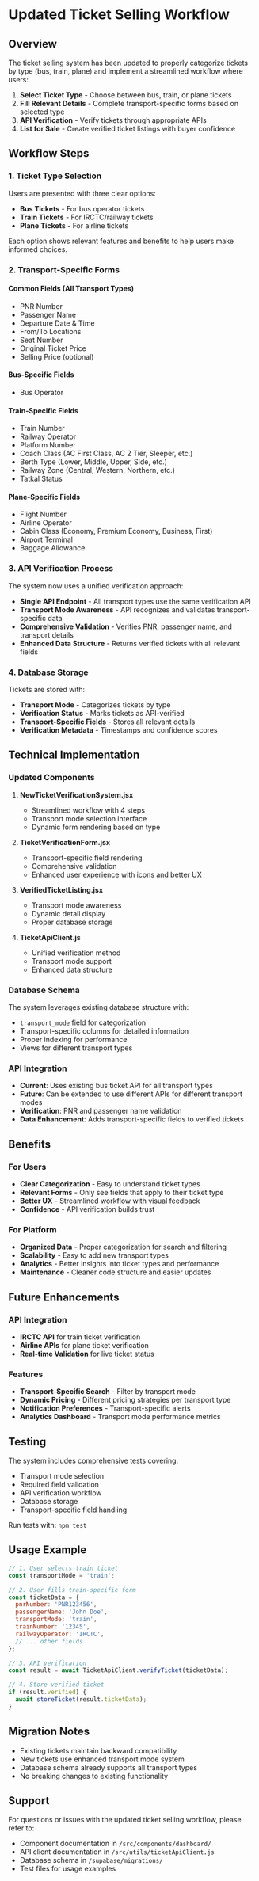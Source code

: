 # Updated Ticket Selling Workflow

## Overview

The ticket selling system has been updated to properly categorize tickets by type (bus, train, plane) and implement a streamlined workflow where users:

1. **Select Ticket Type** - Choose between bus, train, or plane tickets
2. **Fill Relevant Details** - Complete transport-specific forms based on selected type
3. **API Verification** - Verify tickets through appropriate APIs
4. **List for Sale** - Create verified ticket listings with buyer confidence

## Workflow Steps

### 1. Ticket Type Selection

Users are presented with three clear options:

- **Bus Tickets** - For bus operator tickets
- **Train Tickets** - For IRCTC/railway tickets  
- **Plane Tickets** - For airline tickets

Each option shows relevant features and benefits to help users make informed choices.

### 2. Transport-Specific Forms

#### Common Fields (All Transport Types)
- PNR Number
- Passenger Name
- Departure Date & Time
- From/To Locations
- Seat Number
- Original Ticket Price
- Selling Price (optional)

#### Bus-Specific Fields
- Bus Operator

#### Train-Specific Fields
- Train Number
- Railway Operator
- Platform Number
- Coach Class (AC First Class, AC 2 Tier, Sleeper, etc.)
- Berth Type (Lower, Middle, Upper, Side, etc.)
- Railway Zone (Central, Western, Northern, etc.)
- Tatkal Status

#### Plane-Specific Fields
- Flight Number
- Airline Operator
- Cabin Class (Economy, Premium Economy, Business, First)
- Airport Terminal
- Baggage Allowance

### 3. API Verification Process

The system now uses a unified verification approach:

- **Single API Endpoint** - All transport types use the same verification API
- **Transport Mode Awareness** - API recognizes and validates transport-specific data
- **Comprehensive Validation** - Verifies PNR, passenger name, and transport details
- **Enhanced Data Structure** - Returns verified tickets with all relevant fields

### 4. Database Storage

Tickets are stored with:

- **Transport Mode** - Categorizes tickets by type
- **Verification Status** - Marks tickets as API-verified
- **Transport-Specific Fields** - Stores all relevant details
- **Verification Metadata** - Timestamps and confidence scores

## Technical Implementation

### Updated Components

1. **NewTicketVerificationSystem.jsx**
   - Streamlined workflow with 4 steps
   - Transport mode selection interface
   - Dynamic form rendering based on type

2. **TicketVerificationForm.jsx**
   - Transport-specific field rendering
   - Comprehensive validation
   - Enhanced user experience with icons and better UX

3. **VerifiedTicketListing.jsx**
   - Transport mode awareness
   - Dynamic detail display
   - Proper database storage

4. **TicketApiClient.js**
   - Unified verification method
   - Transport mode support
   - Enhanced data structure

### Database Schema

The system leverages existing database structure with:

- `transport_mode` field for categorization
- Transport-specific columns for detailed information
- Proper indexing for performance
- Views for different transport types

### API Integration

- **Current**: Uses existing bus ticket API for all transport types
- **Future**: Can be extended to use different APIs for different transport modes
- **Verification**: PNR and passenger name validation
- **Data Enhancement**: Adds transport-specific fields to verified tickets

## Benefits

### For Users
- **Clear Categorization** - Easy to understand ticket types
- **Relevant Forms** - Only see fields that apply to their ticket type
- **Better UX** - Streamlined workflow with visual feedback
- **Confidence** - API verification builds trust

### For Platform
- **Organized Data** - Proper categorization for search and filtering
- **Scalability** - Easy to add new transport types
- **Analytics** - Better insights into ticket types and performance
- **Maintenance** - Cleaner code structure and easier updates

## Future Enhancements

### API Integration
- **IRCTC API** for train ticket verification
- **Airline APIs** for plane ticket verification
- **Real-time Validation** for live ticket status

### Features
- **Transport-Specific Search** - Filter by transport mode
- **Dynamic Pricing** - Different pricing strategies per transport type
- **Notification Preferences** - Transport-specific alerts
- **Analytics Dashboard** - Transport mode performance metrics

## Testing

The system includes comprehensive tests covering:

- Transport mode selection
- Required field validation
- API verification workflow
- Database storage
- Transport-specific field handling

Run tests with: `npm test`

## Usage Example

```javascript
// 1. User selects train ticket
const transportMode = 'train';

// 2. User fills train-specific form
const ticketData = {
  pnrNumber: 'PNR123456',
  passengerName: 'John Doe',
  transportMode: 'train',
  trainNumber: '12345',
  railwayOperator: 'IRCTC',
  // ... other fields
};

// 3. API verification
const result = await TicketApiClient.verifyTicket(ticketData);

// 4. Store verified ticket
if (result.verified) {
  await storeTicket(result.ticketData);
}
```

## Migration Notes

- Existing tickets maintain backward compatibility
- New tickets use enhanced transport mode system
- Database schema already supports all transport types
- No breaking changes to existing functionality

## Support

For questions or issues with the updated ticket selling workflow, please refer to:

- Component documentation in `/src/components/dashboard/`
- API client documentation in `/src/utils/ticketApiClient.js`
- Database schema in `/supabase/migrations/`
- Test files for usage examples
